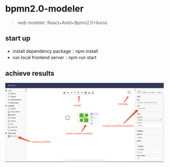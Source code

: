 # bpmn2.0-modeler
> web modeler: React+Antd+Bpmn2.0+Axios

## start up
- install dependency package：npm install
- run local frontend server：npm run start

## achieve results

![bpmn-react](./bpmn-custom.png)
